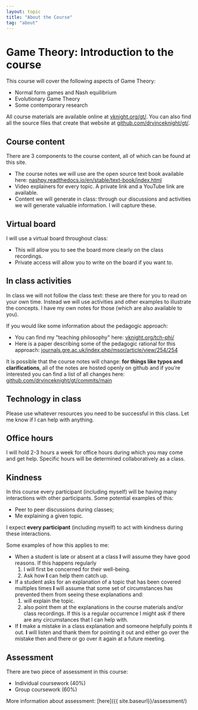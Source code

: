 ```yaml
---
layout: topic
title: "About the Course"
tag: "about"
---
```


# Game Theory: Introduction to the course

This course will cover the following aspects of Game Theory:

- Normal form games and Nash equilibrium
- Evolutionary Game Theory
- Some contemporary research

All course materials are available online at
[vknight.org/gt/](http://vknight.org/gt/). You can also find all the source
files that create that website at
[github.com/drvinceknight/gt/](https://github.com/drvinceknight/gt/).

## Course content

There are 3 components to the course content, all of which can be found at this
site.

- The course notes we will use are the open source text book available here:
  [nashpy.readthedocs.io/en/stable/text-book/index.html](https://nashpy.readthedocs.io/en/stable/text-book/index.html#)
- Video explainers for every topic. A private link and a YouTube link are
  available.
- Content we will generate in class: through our discussions and activities we
  will generate valuable information. I will capture these.

## Virtual board

I will use a virtual board throughout class:

- This will allow you to see the board more clearly on the class recordings.
- Private access will allow you to write on the board if you want to.

## In class activities

In class we will not follow the class text: these are there for you to read on
your own time. Instead we will use activities and other examples to illustrate
the concepts. I have my own notes for those (which are also available to you).

If you would like some information about the pedagogic approach:

- You can find my "teaching philosophy" here: [vknight.org/tch-phi/](https://vknight.org/tch-phi/)
- Here is a paper describing some of the pedagogic rational for this approach: [journals.gre.ac.uk/index.php/msor/article/view/254/254](https://journals.gre.ac.uk/index.php/msor/article/view/254/254)

It is possible that the course notes will change: **for things like typos and
clarifications**, all of the notes are hosted openly on github and if you're
interested you can find a list of all changes here:
[github.com/drvinceknight/gt/commits/main](https://github.com/drvinceknight/gt/commits/main)

## Technology in class

Please use whatever resources you need to be successful in this class. Let me
know if I can help with anything.

## Office hours

I will hold 2-3 hours a week for office hours during which you may come and get
help. Specific hours will be determined collaboratively as a class.

## Kindness

In this course every participant (including myself) will be having many
interactions with other participants. Some potential examples of this:

- Peer to peer discussions during classes;
- Me explaining a given topic.

I expect **every participant** (including myself) to act with kindness
during these interactions.

Some examples of how this applies to me:

- When a student is late or absent at a class **I** will assume they
  have good reasons. If this happens regularly
  1.  I will first be concerned for their well-being.
  2.  Ask how **I** can help them catch up.
- If a student asks for an explanation of a topic that has been
  covered multiples times **I** will assume that some set of
  circumstances has prevented them from seeing these explanations and:
  1.  will explain the topic.
  2.  also point them at the explanations in the course materials
      and/or class recordings. If this is a regular occurrence I might
      ask if there are any circumstances that I can help with.
- If **I** make a mistake in a class explanation and someone helpfully
  points it out. **I** will listen and thank them for pointing it out
  and either go over the mistake then and there or go over it again at
  a future meeting.

## Assessment

There are two piece of assessment in this course:

- Individual coursework (40%)
- Group coursework (60%)

More information about assessment: [here]({{ site.baseurl}}/assessment/)
